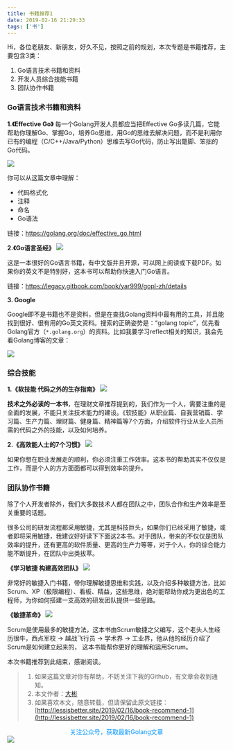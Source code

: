 ```yaml
---
title: 书籍推荐1
date: 2019-02-16 21:29:33
tags: ['书']
---
```




Hi，各位老朋友、新朋友，好久不见，按照之前的规划，本次专题是书籍推荐，主要包含3类：
1. Go语言技术书籍和资料
2. 开发人员综合技能书籍
3. 团队协作书籍

### Go语言技术书籍和资料
**1.《Effective Go》**
每一个Golang开发人员都应当把Effective Go多读几篇，它能帮助你理解Go、掌握Go，培养Go思维，用Go的思维去解决问题，而不是利用你已有的编程（C/C++/Java/Python）思维去写Go代码，防止写出蹩脚、笨拙的Go代码。

![](https://lessisbetter.site/images/2019-02-Effective-go.png)


你可以从这篇文章中理解：
- 代码格式化
- 注释
- 命名
- Go语法

链接：https://golang.org/doc/effective_go.html


**2.《Go语言圣经》**
![](https://lessisbetter.site/images/2019-02-go-book.png)


这是一本很好的Go语言书籍，有中文版并且开源，可以网上阅读或下载PDF。如果你的英文不是特别好，这本书可以帮助你快速入门Go语言。

链接：https://legacy.gitbook.com/book/yar999/gopl-zh/details

**3. Google**

Google即不是书籍也不是资料，但是在查找Golang资料中最有用的工具，并且能找到很好、很有用的Go英文资料。搜索的正确姿势是：“golang topic”，优先看Golang官方（`*.golang.org`）的资料。比如我要学习reflect相关的知识，我会先看Golang博客的文章：

![](https://lessisbetter.site/images/2019-02-google-go.png)



### 综合技能



**1.《软技能 代码之外的生存指南》**
![](https://lessisbetter.site/images/2019-02-soft-skill.png)


**技术之外必读的一本书**，在理财文章推荐提到的，我们作为一个人，需要注重的是全面的发展，不能只关注技术能力的建设。《软技能》从职业篇、自我营销篇、学习篇、生产力篇、理财篇、健身篇、精神篇等7个方面，介绍软件行业从业人员所需的代码之外的技能，以及如何培养。

**2.《高效能人士的7个习惯》**
![](https://lessisbetter.site/images/2019-02-7-habits.png)

如果你想在职业发展走的顺利，你必须注重工作效率。这本书的帮助其实不仅仅是工作，而是个人的方方面面都可以得到效率的提升。

### 团队协作书籍

除了个人开发者除外，我们大多数技术人都在团队之中，团队合作和生产效率是至关重要的话题。

很多公司的研发流程都采用敏捷，尤其是科技巨头，如果你们已经采用了敏捷，或者即将采用敏捷，我建议好好读下下面这2本书。对于团队，带来的不仅仅是团队效率的提升，还有更高的软件质量、更高的生产力等等，对于个人，你的综合能力能不断提升，在团队中出类拔萃。


**《学习敏捷 构建高效团队》**
![](https://lessisbetter.site/images/2019-02-learn-agile.png)

非常好的敏捷入门书籍，带你理解敏捷思维和实践，以及介绍多种敏捷方法，比如Scrum、XP（极限编程）、看板、精益，这些思维，绝对能帮助你成为更出色的工程师，为你如何搭建一支高效的研发团队提供一些思路。

**《敏捷革命》**
![](https://lessisbetter.site/images/2019-02-agile-revolution.png)

Scrum是使用最多的敏捷方法，这本书由Scrum敏捷之父编写，这个老头人生经历很牛，西点军校 -> 越战飞行员 -> 学术界 -> 工业界，他从他的经历介绍了Scrum是如何建立起来的， 这本书能帮你更好的理解和运用Scrum。



本次书籍推荐到此结束，感谢阅读。

> 1. 如果这篇文章对你有帮助，不妨关注下我的Github，有文章会收到通知。
> 2. 本文作者：[大彬](http://lessisbetter.site/about/)
> 3. 如果喜欢本文，随意转载，但请保留此原文链接：[http://lessisbetter.site/2019/02/16/book-recommend-1](http://lessisbetter.site/2019/02/16/book-recommend-1)


<div style="color:#0096FF; text-align:center">关注公众号，获取最新Golang文章</div>
<img src="https://lessisbetter.site/images/2019-01-article_qrcode.jpg" style="border:0"  align=center />
